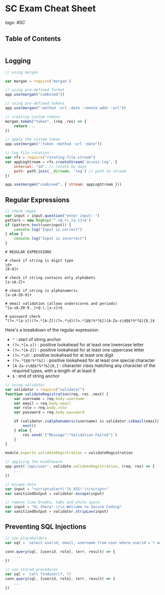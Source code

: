 # SC Exam Cheat Sheet

###### tags: #SC 

## Table of Contents
```toc
```

## Logging

```js
// using morgan

var morgan = require('morgan')

// using pre-defined format
app.use(morgan("combined"))

// using pre-defined tokens
app.use(morgan(":method :url :date :remote-addr :url"))

// creating custom tokens
morgan.token("token", (req ,res) => {
	return ...
})

// apply the custom token
app.use(morgan(":token :method :url :date"))

// log file rotation
var rfs = require("rotating-file-stream")
var appLogStream = rfs.createStream('access.log', {
	interval: "1d", // rotate by days
	path: path.join(__dirname, 'log') // path to stream
})

app.use(morgan("combined", { stream: appLogStream }))
```

## Regular Expressions
```js
// check regex
var input = input.question("enter input: ")
pattern = new RegExp('^.+@.+\.[a-z]+$')
if (pattern.test(userinput)) {
	console.log("Input is correct")
} else {
	console.log("Input is incorrect")
}
```

```
# REGULAR EXPRESSIONS

# check if string is digit type
\d+
[0-9]+

# check if string contains only alphabets
[a-zA-Z]+

# check if string is alphanumeric
[a-zA-Z0-9]+

# email validation (allows underscores and periods)
^[a-zA-Z0-9._]+@.\.[a-z]+$

# password check
^(?=.*[a-z])(?=.*[A-Z])(?=.*\d)(?=.*[@$!%*?&])[A-Za-z\d@$!%*?&]{8,}$
```

Here's a breakdown of the regular expression:
-   `^` : start of string anchor
-   `(?=.*[a-z])` : positive lookahead for at least one lowercase letter
-   `(?=.*[A-Z])` : positive lookahead for at least one uppercase letter
-   `(?=.*\d)` : positive lookahead for at least one digit
-   `(?=.*[@$!%*?&])` : positive lookahead for at least one special character
-   `[A-Za-z\d@$!%*?&]{8,}` : character class matching any character of the required types, with a length of at least 8
-   `$` : end of string anchor

```js
// using validator
var validator = require("validator")
function validateRegistration(req, res ,next) {
	var username = req.body.username
	var email = req.body.email
	var role = req.body.role
	var password = req.body.password

	if (validator.isAlphanumeric(username) && validator.isEmail(email) && (role == 'user' || role == 'admin') && validator.isAlphanumeric(password) && password.length > 7) {
		next()
	} else {
		res.send(`{"Message":"Validation Failed"}`)
	}
}

module.exports.validateRegistration = validateRegistration

// applying the middleware
app.post('/api/user', validate.validateRegistration, (req, res) => {
	...
})

// escape data
var input = "<script>alert('JS XSS!')</script>"
var sanitizedOutput = validator.escape(input)

// remove line breaks, tabs and white space
var input = "Hi there! \r\n Welcome to Secure Coding"
var sanitizedOutput = validator.stripLow(input)
```

## Preventing SQL Injections
```js
// use placeholders
var sql = `select userid, email, username from user where userid = ? and role = ?`

conn.query(sql, [userid, role], (err, result) => {
	...
})

// use stored procedures
var sql = `call finduser(?, ?)`
conn.query(sql, [userid, role], (err, result) => {
	...
})
```